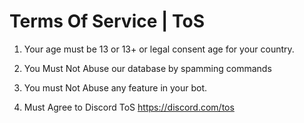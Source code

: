 # Terms Of Service | ToS

1. Your age must be 13 or 13+ or legal consent age for your country.

2. You Must Not Abuse our database by spamming commands

3. You must Not Abuse any feature in your bot.

4. Must Agree to Discord ToS https://discord.com/tos
